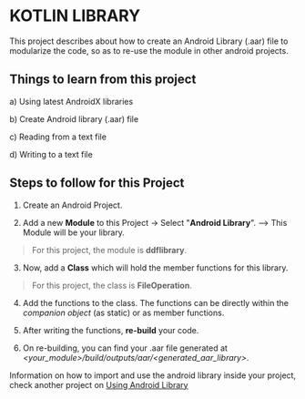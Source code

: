 # KOTLIN LIBRARY

This project describes about how to create an Android Library (.aar) file to modularize the code, so as to re-use the module in other android projects.

## Things to learn from this project
  a) Using latest AndroidX libraries
  
  b) Create Android library (.aar) file
  
  c) Reading from a text file
  
  d) Writing to a text file
  
  
## Steps to follow for this Project
  1) Create an Android Project.
  
  2) Add a new **Module** to this Project -> Select "**Android Library**". --> This Module will be your library.
  
  > For this project, the module is **ddflibrary**.
  
  3) Now, add a **Class** which will hold the member functions for this library.
  
  > For this project, the class is **FileOperation**.
  
  4) Add the functions to the class. The functions can be directly within the *companion object* (as static) or as member functions.
  
  5) After writing the functions, **re-build** your code.
  
  6) On re-building, you can find your .aar file generated at *<your_module>/build/outputs/aar/<generated_aar_library>*.
  
  
Information on how to import and use the android library inside your project, check another project on [Using Android Library](https://github.com/pranmar93/Android_Kotlin/tree/master/UseKotlinLibrary)
